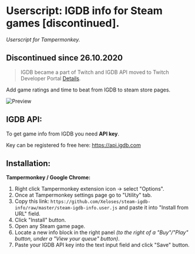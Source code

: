 # Userscript: IGDB info for Steam games [discontinued].
*Userscript for Tampermonkey.*

## Discontinued since 26.10.2020
> IGDB became a part of Twitch and IGDB API moved to Twitch Developer Portal
[Details](https://medium.com/igdb/igdb-api-v4-is-coming-6ba97874edbc).

Add game ratings and time to beat from IGDB to steam store pages.

![Preview](https://raw.github.com/Xeloses/steam-igdb-info/master/preview.jpg) 

## IGDB API:
To get game info from IGDB you need **API key**.

Key can be registered fo free here: https://api.igdb.com

## Installation:
**__Tampermonkey / Google Chrome__:**
1) Right click Tampermonkey extension icon -> select "Options".
2) Once at Tampermonkey settings page go to "Utility" tab.
3) Copy this link: ``https://github.com/Xeloses/steam-igdb-info/raw/master/steam-igdb-info.user.js`` and paste it into "Install from URL" field.
4) Click "Install" button.
5) Open any Steam game page.
6) Locate a new info block in the right panel *(to the right of a "Buy"/"Play" button, under a "View your queue" button)*.
7) Paste your IGDB API key into the text input field and click "Save" button.
